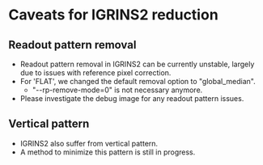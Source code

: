# Caveats for IGRINS2 reduction

## Readout pattern removal

- Readout pattern removal in IGRINS2 can be currently unstable, largely due to issues with reference pixel correction.
- For 'FLAT', we changed the default removal option to "global_median".
  - "--rp-remove-mode=0" is not necessary anymore.
- Please investigate the debug image for any readout pattern issues.

## Vertical pattern

- IGRINS2 also suffer from vertical pattern.
- A method to minimize this pattern is still in progress.

